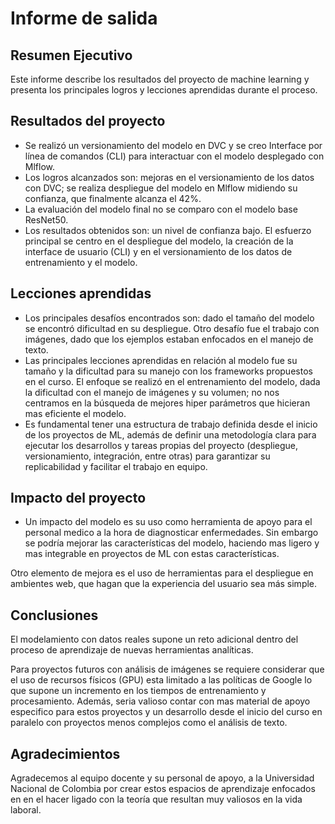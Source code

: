 ﻿# Informe de salida

## Resumen Ejecutivo

Este informe describe los resultados del proyecto de machine learning y presenta los principales logros y lecciones aprendidas durante el proceso.

## Resultados del proyecto

- Se realizó un versionamiento del modelo en DVC y se creo Interface por línea de comandos (CLI) para interactuar con el modelo desplegado con Mlflow.
- Los logros alcanzados son: mejoras en el versionamiento de los datos con  DVC; se realiza despliegue del modelo en Mlflow midiendo su confianza, que finalmente alcanza el 42%.
- La evaluación del modelo final no se comparo con el modelo base ResNet50.
- Los resultados obtenidos son: un nivel de confianza bajo. El esfuerzo principal se centro en el despliegue del modelo, la creación de la interface de usuario (CLI) y en el versionamiento de los datos de entrenamiento y el modelo.

## Lecciones aprendidas

- Los principales desafíos encontrados son: dado el tamaño del modelo se encontró dificultad en su despliegue. Otro desafío fue el trabajo con imágenes, dado que los ejemplos estaban enfocados en el manejo de texto.
- Las principales lecciones aprendidas en relación al modelo fue su tamaño y la dificultad para su manejo con los frameworks propuestos en el curso. El enfoque se realizó en el entrenamiento del modelo, dada la dificultad con el manejo de imágenes y su volumen; no nos centramos en la búsqueda de mejores hiper parámetros que hicieran mas eficiente el modelo.
- Es fundamental tener una estructura de trabajo definida desde el inicio de los proyectos de ML, además de definir una metodología clara para ejecutar los desarrollos y tareas propias del proyecto (despliegue, versionamiento, integración, entre otras) para garantizar su replicabilidad y facilitar el trabajo en equipo.

## Impacto del proyecto

- Un impacto del modelo es su uso como herramienta de apoyo para el personal medico a la hora de diagnosticar enfermedades. Sin embargo se podría mejorar las características del modelo, haciendo mas ligero y mas integrable en proyectos de ML con estas características.

Otro elemento de mejora es el uso de herramientas para el despliegue en ambientes web, que hagan que la experiencia del usuario sea más simple.

## Conclusiones

El modelamiento con datos reales supone un reto adicional dentro del proceso de aprendizaje de nuevas herramientas analíticas. 

Para proyectos futuros con análisis de imágenes se requiere considerar que el  uso de recursos físicos (GPU) esta limitado a las políticas de Google lo que supone un incremento en los tiempos de entrenamiento y procesamiento. Además, seria valioso contar con mas material de apoyo especifico para estos proyectos y un desarrollo desde el inicio del curso en paralelo con proyectos menos complejos como el análisis  de texto. 


## Agradecimientos

Agradecemos al equipo docente y su personal de apoyo, a la Universidad Nacional de Colombia por crear estos espacios de aprendizaje enfocados en en el hacer ligado con la teoría que resultan muy valiosos en la vida laboral.
